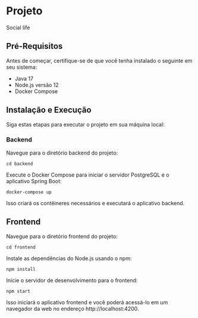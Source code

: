 # Projeto

Social life

## Pré-Requisitos

Antes de começar, certifique-se de que você tenha instalado o seguinte em seu sistema:

- Java 17
- Node.js versão 12
- Docker Compose

## Instalação e Execução

Siga estas etapas para executar o projeto em sua máquina local:

### Backend

Navegue para o diretório backend do projeto:

`cd backend`

Execute o Docker Compose para iniciar o servidor PostgreSQL e o aplicativo Spring Boot:

`docker-compose up`

Isso criará os contêineres necessários e executará o aplicativo backend.


## Frontend

Navegue para o diretório frontend do projeto:

`cd frontend`

Instale as dependências do Node.js usando o npm:

`npm install`

Inicie o servidor de desenvolvimento para o frontend:

`npm start`

Isso iniciará o aplicativo frontend e você poderá acessá-lo em um navegador da web no endereço http://localhost:4200.